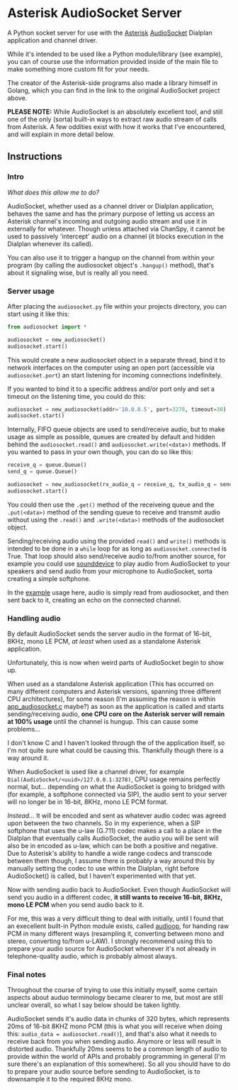 # Asterisk AudioSocket Server

A Python socket server for use with the [Asterisk](https://github.com/asterisk/asterisk) [AudioSocket](https://github.com/CyCoreSystems/audiosocket) Dialplan application and channel driver.

While it's intended to be used like a Python module/library (see example), you can of course use the information
provided inside of the main file to make something more custom fit for your needs.

The creator of the Asterisk-side programs also made a library himself in Golang, which you
can find in the link to the original AudioSocket project above.


**PLEASE NOTE:** While AudioSocket is an absolutely excellent tool, and still one of the only (sorta) built-in ways to extract
raw audio stream of calls from Asterisk. A few oddities exist with how it works that I've encountered, and will explain in more detail below.


## Instructions

### Intro

*What does this allow me to do?*

AudioSocket, whether used as a channel driver or Dialplan application, behaves the same and has the primary purpose of
letting us access an Asterisk channel's incoming and outgoing audio stream and use it in externally for whatever. Though unless attached via ChanSpy, it cannot be used to passively 'intercept' audio on a channel (it blocks execution in the Dialplan whenever its called).

You can also use it to trigger a hangup on the channel from within your program (by calling the audiosocket object's `.hangup()` method), that's about it signaling wise, but is really all you need.


### Server usage

After placing the `audiosocket.py` file within your projects directory, you can start using it like this:

```python
from audiosocket import *

audiosocket = new_audiosocket()
audiosocket.start()
```

This would create a new audiosocket object in a separate thread, bind it to network interfaces 
on the computer using an open port (accessible via `audiosocket.port`) an start listening for incoming connections indefinitely.

If you wanted to bind it to a specific address and/or port only and set a timeout on the listening time, you could do this:

```python
audiosocket = new_audiosocket(addr='10.0.0.5', port=3278, timeout=30)
audisocket.start()
```

Internally, FIFO queue objects are used to send/receive audio, but to make usage as simple as possible, queues are created by default and hidden behind the `audiosocket.read()` and `audiosocket.write(<data>)` methods.
If you wanted to pass in your own though, you can do so like this:

```python
receive_q = queue.Queue()
send_q = queue.Queue()

audiosocket = new_audiosocket(rx_audio_q = receive_q, tx_audio_q = send_q)
audiosocket.start()
```
You could then use the `.get()` method of the receiveing queue and the `.put(<data>)` method of the sending queue to receive and transmit audio without using the `.read()` and `.write(<data>)` methods of the audiosocket object.

Sending/receiving audio using the provided `read()` and `write()` methods is intended to be done in a `while` loop for as long as `audiosocket.connected` is True. That loop should also send/receive audio to/from another source, for example
you could use [sounddevice](https://github.com/spatialaudio/python-sounddevice) to play audio from AudioSocket to your speakers and send audio from your microphone to AudioSocket, sorta creating a simple softphone.

In the [example](https://github.com/NormHarrison/audiosocket_server/blob/master/example_application.py) usage here, audio is simply read from audiosocket, and then sent back to it, creating an echo on the connected channel.


### Handling audio

By default AudioSocket sends the server audio in the format of 16-bit, 8KHz, mono LE PCM, *at least* when used
as a standalone Asterisk application.

Unfortunately, this is now when weird parts of AudioSocket begin to show up.

When used as a standalone Asterisk application (This has occurred on many different computers and Asterisk versions, spanning three different CPU architectures), for some reason (I'm assuming the reason is within [app_audiosocket.c](https://github.com/asterisk/asterisk/blob/master/apps/app_audiosocket.c) maybe?)
as soon as the application is called and starts sending/receiving audio, **one CPU core on the Asterisk server will remain at 100% usage** until the channel is hungup. This can cause some problems...

I don't know C and I haven't looked through the of the application itself, so I'm not quite sure what could be causing this. Thankfully though there is a way around it.

When AudioSocket is used like a channel driver, for example `Dial(AudioSocket/<uuid>/127.0.0.1:3278)`, CPU usage remains perfectly normal, but... depending on what the AudioSocket is going to bridged with (for example, a softphone connected via SIP), the audio sent to your server will no longer be in
16-bit, 8KHz, mono LE PCM format.

*Instead...* It will be encoded and sent as whatever audio codec was agreed upon between the two channels. So in my experience, when a SIP softphone that uses the u-law (G.711) codec makes a call to a place in the Dialplan
that eventually calls AudioSocket, the audio you will be sent will also be in encoded as u-law, which can be both a positive and negative. Due to Asterisk's ability to handle a
wide range codecs and transcode between them though, I assume there is probably a way around this by manually setting the codec to use within the Dialplan, right before AudioSocket() is called, but I haven't experimented with that yet.

Now with sending audio back to AudioSocket. Even though AudioSocket will send you audio in a different codec, **it still wants to receive
16-bit, 8KHz, mono LE PCM** when you send audio back to it.

For me, this was a very difficult thing to deal with initially, until I found that an execellent built-in Python module exists, called [audioop](https://docs.python.org/3/library/audioop.html), for handing raw PCM in many different ways
(resampling it, converting between mono and stereo, converting to/from u-LAW). I strongly recommend using this to prepare your audio source for AudioSocket whenever it's not already in telephone-quality audio, which is probably almost always.

### Final notes

Throughout the course of trying to use this initially myself, some certain aspects about auduo terminology became clearer to me, but most are still unclear overall, so what I say below should be taken lightly.

AudioSocket sends it's audio data in chunks of 320 bytes, which represents 20ms of 16-bit 8KHZ mono PCM (this is what you will receive when doing this: `audio_data = audiosocket.read()`), and that's also
what it needs to receive back from you when sending audio. Anymore or less will result in distorted audio. Thankfully 20ms seems to be a common length of audio to provide within the world of APIs and probably programming in general (I'm sure there's an explanation of this somewhere). So all you
should have to do to prepare your audio source before sending to AudioSocket, is to downsample it to the required 8KHz mono.
